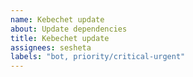 ```yaml
---
name: Kebechet update
about: Update dependencies
title: Kebechet update
assignees: sesheta
labels: "bot, priority/critical-urgent"
---
```



